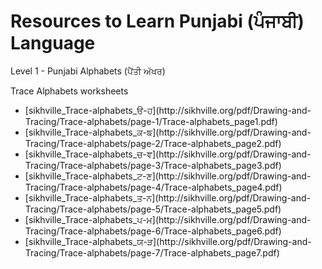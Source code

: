 # Resources to Learn Punjabi (ਪੰਜਾਬੀ) Language

Level 1 - Punjabi Alphabets (ਪੈਂਤੀ ਅੱਖਰ)

Trace Alphabets worksheets

<ul>

<li>[sikhville_Trace-alphabets_ੳ-ਹ](http://sikhville.org/pdf/Drawing-and-Tracing/Trace-alphabets/page-1/Trace-alphabets_page1.pdf)</li>
<li>[sikhville_Trace-alphabets_ਕ-ਙ](http://sikhville.org/pdf/Drawing-and-Tracing/Trace-alphabets/page-2/Trace-alphabets_page2.pdf)</li>
<li>[sikhville_Trace-alphabets_ਚ-ਞ](http://sikhville.org/pdf/Drawing-and-Tracing/Trace-alphabets/page-3/Trace-alphabets_page3.pdf)</li>
<li>[sikhville_Trace-alphabets_ਟ-ਣ](http://sikhville.org/pdf/Drawing-and-Tracing/Trace-alphabets/page-4/Trace-alphabets_page4.pdf)</li>
<li>[sikhville_Trace-alphabets_ਤ-ਨ](http://sikhville.org/pdf/Drawing-and-Tracing/Trace-alphabets/page-5/Trace-alphabets_page5.pdf)</li>
<li>[sikhville_Trace-alphabets_ਪ-ਮ](http://sikhville.org/pdf/Drawing-and-Tracing/Trace-alphabets/page-6/Trace-alphabets_page6.pdf)</li>
<li>[sikhville_Trace-alphabets_ਯ-ੜ](http://sikhville.org/pdf/Drawing-and-Tracing/Trace-alphabets/page-7/Trace-alphabets_page7.pdf)</li>
 </ul>


